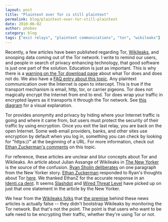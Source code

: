 ```yaml
---
layout: post
title: "Plaintext over Tor is still plaintext"
permalink: blog/plaintext-over-tor-still-plaintext
date: 2010-06-02
author: phobos
category: blog
tags: ["exit relays", "plaintext communications", "tor", "wikileaks"]
---
```


Recently, a few articles have been published regarding Tor, [Wikileaks](http://wikileaks.org/), and snooping data coming out of the Tor network. I write to remind our users, and people in search of privacy enhancing technology, that good software is just one part of the solution. Education is just as important. This is why there is a [warning on the Tor download page](//www.torproject.org/download/download.html.en#warning) about what Tor does and does not do. We also have a [FAQ entry about this topic](https://trac.torproject.org/projects/tor/wiki/TheOnionRouter/TorFAQ#CanexitnodeseavesdroponcommunicationsIsntthatbad). Any plaintext communication over the Internet is open to intercept. This is true if the transport mechanism is email, http, tor, or carrier pigeons. Tor does not magically encrypt the Internet from end to end. Tor does wrap your traffic in encrypted layers as it transports it through the Tor network. See [this diagram](https://www.torproject.org/images/htw3.png) for a visual explanation.

Tor provides anonymity and privacy by hiding where your Internet traffic is going and where it came from, but users must protect the security of their traffic by using encryption. Once you exit the last relay, you are back on the open Internet. Some web email providers, banks, and other sites use encryption by default when you log in, something you can check by looking for "https://" at the beginning of a URL. For more information, check out [Ethan Zuckerman's comments](http://ryansholin.com/2010/05/31/wikileaks-and-tor-moral-use-of-an-amoral-system/#comment-1769) on this topic.

For reference, these articles are unclear and blur concepts about Tor and Wikileaks. An article about Julian Assange of Wikileaks in [The New Yorker](http://www.newyorker.com/reporting/2010/06/07/100607fa_fact_khatchadourian) is the source of the confusion. [Ryan Sholin deliberates](http://ryansholin.com/2010/05/31/wikileaks-and-tor-moral-use-of-an-amoral-system/) on one paragraph from the New Yorker story. [Ethan Zuckerman](http://ethanzuckerman.com/) responded to Ryan's thoughts about Tor [here](http://ryansholin.com/2010/05/31/wikileaks-and-tor-moral-use-of-an-amoral-system/#comment-17691). We thanked EthanZ for the accurate response in an [Identi.ca dent](http://identi.ca/notice/34289748). It seems [Slashdot](http://yro.slashdot.org/story/10/06/01/2334237/Wikileaks-Was-Launched-With-Intercepts-From-Tor) and [Wired Threat Level](http://www.wired.com/threatlevel/2010/06/wikileaks-documents/) have picked up on just that one statement in the article by the New Yorker.

We hear from the [Wikileaks folks](http://www.theregister.co.uk/2010/06/02/wikileaks_tor_snooping_denial/) that [the premise](http://twitter.com/wikileaks/status/15220072701) behind these news articles is actually false -- they didn't bootstrap Wikileaks by monitoring the Tor network. But that's not the point. The point is that users who want to be safe need to be encrypting their traffic, whether they're using Tor or not.

